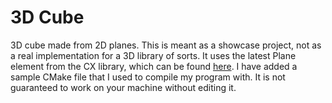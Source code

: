 # 3D Cube
3D cube made from 2D planes. This is meant as a showcase project, not as a real implementation for a 3D library of sorts. It uses the latest Plane element from the CX library, which can be found [here](https://github.com/chalcinxx/CX-Library). I have added a sample CMake file that I used to compile my program with. It is not guaranteed to work on your machine without editing it.
